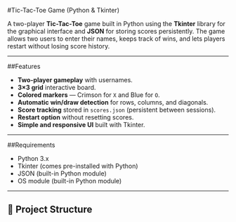 #Tic-Tac-Toe Game (Python & Tkinter)

A two-player **Tic-Tac-Toe** game built in Python using the **Tkinter** library for the graphical interface and **JSON** for storing scores persistently. The game allows two users to enter their names, keeps track of wins, and lets players restart without losing score history.

---

##Features
- **Two-player gameplay** with usernames.
- **3×3 grid** interactive board.
- **Colored markers** — Crimson for `X` and Blue for `O`.
- **Automatic win/draw detection** for rows, columns, and diagonals.
- **Score tracking** stored in `scores.json` (persistent between sessions).
- **Restart option** without resetting scores.
- **Simple and responsive UI** built with Tkinter.

---

##Requirements
- Python 3.x
- Tkinter (comes pre-installed with Python)
- JSON (built-in Python module)
- OS module (built-in Python module)

---

## 📂 Project Structure
